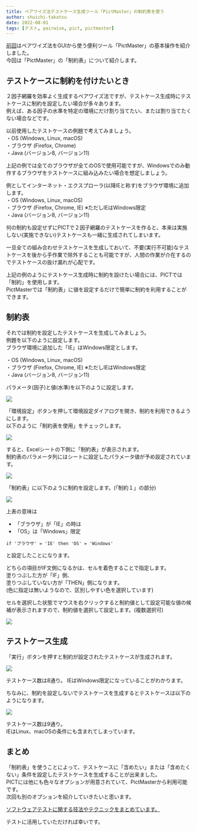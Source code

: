 ```yaml
---
title: ペアワイズ法テストケース生成ツール「PictMaster」の制約表を使う
author: shuichi-takatsu
date: 2022-08-01
tags: [テスト, pairwise, pict, pictmaster]
---
```


[前回](/blogs/2022/07/23/pictmaster/)はペアワイズ法をGUIから使う便利ツール「PictMaster」の基本操作を紹介しました。  
今回は「PictMaster」の「制約表」について紹介します。


## テストケースに制約を付けたいとき

２因子網羅を効率よく生成するペアワイズ法ですが、テストケース生成時にテストケースに制約を設定したい場合が多々あります。  
例えば、ある因子の水準を特定の環境にだけ割り当てたい、または割り当てたくない場合などです。

以前使用したテストケースの例題で考えてみましょう。  
・OS (Windows, Linux, macOS)  
・ブラウザ (Firefox, Chrome)  
・Java (バージョン8, バージョン11)  

上記の例では全てのブラウザが全てのOSで使用可能ですが、Windowsでのみ動作するブラウザをテストケースに組み込みたい場合を想定しましょう。  

例としてインターネット・エクスプローラ(以降IEと称す)をブラウザ環境に追加します。  
・OS (Windows, Linux, macOS)  
・ブラウザ (Firefox, Chrome, IE) ※ただしIEはWindows限定  
・Java (バージョン8, バージョン11)  

何の制約も設定せずにPICTで２因子網羅のテストケースを作ると、本来は実施しない(実施できない)テストケースも一緒に生成されてしまいます。

一旦全ての組み合わせテストケースを生成しておいて、不要(実行不可能)なテストケースを後から手作業で除外することも可能ですが、人間の作業が介在するのでテストケースの抜け漏れが心配です。

上記の例のようにテストケース生成時に制約を設けたい場合には、PICTでは「制約」を使用します。  
PictMasterでは「制約表」に値を設定するだけで簡単に制約を利用することができます。

## 制約表

それでは制約を設定したテストケースを生成してみましょう。  
例題を以下のように設定します。  
ブラウザ環境に追加した「IE」はWindows限定とします。

・OS (Windows, Linux, macOS)  
・ブラウザ (Firefox, Chrome, IE) ※ただしIEはWindows限定  
・Java (バージョン8, バージョン11)  

パラメータ(因子)と値(水準)を以下のように設定します。

![](https://gyazo.com/8a964947637b1caf7d10409642c1fa4c.png)

「環境設定」ボタンを押して環境設定ダイアログを開き、制約を利用できるようにします。  
以下のように「制約表を使用」をチェックします。

![](https://gyazo.com/0a7d122d033caa13891de118d1d523cb.png)

すると、Excelシートの下側に「制約表」が表示されます。  
制約表のパラメータ列にはシートに設定したパラメータ値が予め設定されています。

![](https://gyazo.com/919230d2003f2e4412606bd46faa119d.png)

「制約表」に以下のように制約を設定します。(「制約１」の部分)  

![](https://gyazo.com/1b88e1b4619b1b22c460b3d0747c83fc.png)

上表の意味は
- 「ブラウザ」が「IE」の時は
- 「OS」は「Windows」限定

`if 'ブラウザ' = 'IE' then 'OS' = 'Windows'`

と設定したことになります。  

どちらの項目がIF文側になるかは、セルを着色することで指定します。  
塗りつぶした方が「IF」側、  
塗りつぶしていない方が「THEN」側になります。  
(色に指定は無いようなので、区別しやすい色を選択しています)

セルを選択した状態でマウスを右クリックすると制約値として設定可能な値の候補が表示されますので、制約値を選択して設定します。(複数選択可)

![](https://gyazo.com/82aafcc88123108349a31ddfa952a107.png)

## テストケース生成

「実行」ボタンを押すと制約が設定されたテストケースが生成されます。

![](https://gyazo.com/480abec478d8008effdfac07cadef69d.png)

テストケース数は8通り。
IEはWindows限定になっていることがわかります。

ちなみに、制約を設定しないでテストケースを生成するとテストケースは以下のようになります。

![](https://gyazo.com/8504654ab968712dd3973032e840044b.png)

テストケース数は9通り。  
IEはLinux、macOSの条件にも含まれてしまっています。

## まとめ

「制約表」を使うことによって、テストケースに「含めたい」または「含めたくない」条件を設定したテストケースを生成することが出来ました。  
PICTには他にも色々なオプションが用意されていて、PictMasterから利用可能です。  
次回も別のオプションを紹介していきたいと思います。

[ソフトウェアテストに関する技法やテクニックをまとめています。](/testing/)

テストに活用していただければ幸いです。
